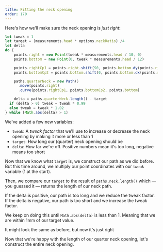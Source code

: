 ```yaml
---
title: Fitting the neck opening
order: 170
---
```


Here's how we'll make sure the neck opening is *just right*:

```js
let tweak = 1
let target = (measurements.head * options.neckRatio) /4
let delta
do {
	points.right = new Point(tweak * measurements.head / 10, 0)
	points.bottom = new Point(0, tweak * measurements.head / 12)

	points.rightCp1 = points.right.shift(90, points.bottom.dy(points.right)/2)
	points.bottomCp2 = points.bottom.shift(0, points.bottom.dx(points.right)/2)

	paths.quarterNeck = new Path()
	  .move(points.right)
	  .curve(points.rightCp1, points.bottomCp2, points.bottom)

	delta = paths.quarterNeck.length() - target
  if (delta > 0) tweak = tweak * 0.99
  else tweak = tweak * 1.02
} while (Math.abs(delta) > 1)
```

We've added a few new variables:

-   `tweak`: A *tweak factor* that we'll use to increase or decrease the neck opening by making it more or less than 1
-   `target`: How long our (quarter) neck opening should be
-   `delta`: How far we're off. Positive numbers mean it's too long, negative means too short

Now that we know what `target` is, we construct our path as we did before.
But this time around, we multiply our point coordinates with our `tweak` variable (1 at the start).

Then, we compare our `target` to the result of `paths.neck.length()` which — you guessed it — returns the
length of our neck path.

If the delta is positive, our path is too long and we reduce the tweak factor.\
If the delta is negative, our path is too short and we increase the tweak factor.

We keep on doing this until `Math.abs(delta)` is less than 1. Meaning that we are within 1mm of our target value.

<Example pattern="tutorial" part="step2">
It might look the same as before, but now it's just right
</Example>

Now that we're happy with the length of our quarter neck opening, let's construct the entire neck opening.
